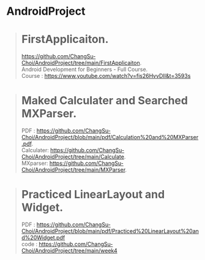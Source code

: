 # AndroidProject

> # FirstApplicaiton.  
> https://github.com/ChangSu-Choi/AndroidProject/tree/main/FirstApplicaiton.  
> Android Development for Beginners - Full Course.  
> Course : https://www.youtube.com/watch?v=fis26HvvDII&t=3593s
  
  
> # Maked Calculater and Searched MXParser. 
> PDF : https://github.com/ChangSu-Choi/AndroidProject/blob/main/pdf/Calculation%20and%20MXParser.pdf.  
> Calculater: https://github.com/ChangSu-Choi/AndroidProject/tree/main/Calculate.  
> MXparser: https://github.com/ChangSu-Choi/AndroidProject/tree/main/MXParser.  
  
   
> # Practiced LinearLayout and Widget.  
> PDF : https://github.com/ChangSu-Choi/AndroidProject/blob/main/pdf/Practiced%20LinearLayout%20and%20Widget.pdf   
> code : https://github.com/ChangSu-Choi/AndroidProject/tree/main/week4
